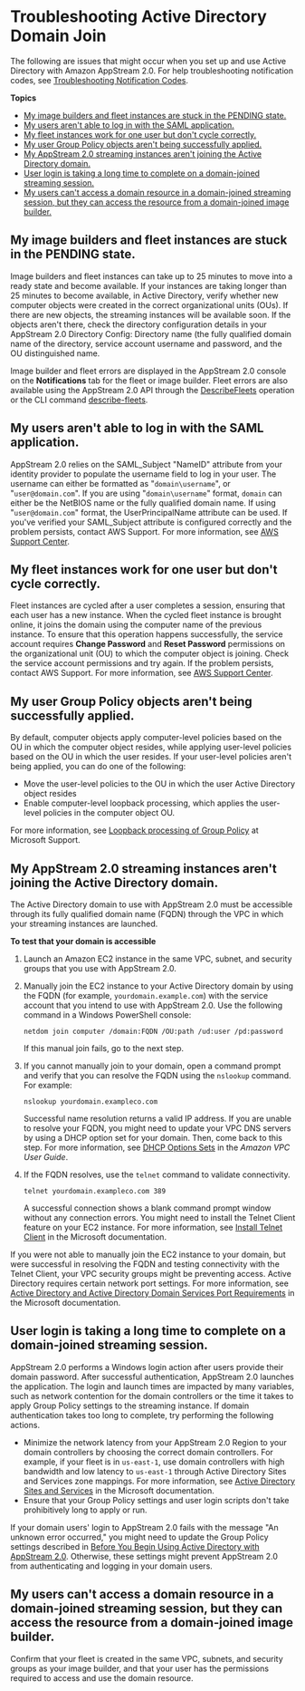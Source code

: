 # Troubleshooting Active Directory Domain Join<a name="troubleshooting-active-directory"></a>

The following are issues that might occur when you set up and use Active Directory with Amazon AppStream 2\.0\. For help troubleshooting notification codes, see [Troubleshooting Notification Codes](troubleshooting-notification-codes.md)\.

**Topics**
+ [My image builders and fleet instances are stuck in the PENDING state\.](#troubleshooting-active-directory-1)
+ [My users aren't able to log in with the SAML application\.](#troubleshooting-active-directory-2)
+ [My fleet instances work for one user but don't cycle correctly\.](#troubleshooting-active-directory-3)
+ [My user Group Policy objects aren't being successfully applied\.](#troubleshooting-active-directory-4)
+ [My AppStream 2\.0 streaming instances aren't joining the Active Directory domain\.](#troubleshooting-active-directory-5)
+ [User login is taking a long time to complete on a domain\-joined streaming session\.](#troubleshooting-active-directory-6)
+ [My users can't access a domain resource in a domain\-joined streaming session, but they can access the resource from a domain\-joined image builder\.](#troubleshooting-active-directory-8)

## My image builders and fleet instances are stuck in the PENDING state\.<a name="troubleshooting-active-directory-1"></a>

Image builders and fleet instances can take up to 25 minutes to move into a ready state and become available\. If your instances are taking longer than 25 minutes to become available, in Active Directory, verify whether new computer objects were created in the correct organizational units \(OUs\)\. If there are new objects, the streaming instances will be available soon\. If the objects aren't there, check the directory configuration details in your AppStream 2\.0 Directory Config: Directory name \(the fully qualified domain name of the directory, service account username and password, and the OU distinguished name\. 

Image builder and fleet errors are displayed in the AppStream 2\.0 console on the **Notifications** tab for the fleet or image builder\. Fleet errors are also available using the AppStream 2\.0 API through the [DescribeFleets](https://docs.aws.amazon.com/appstream2/latest/APIReference/API_DescribeFleets.html) operation or the CLI command [describe\-fleets](https://docs.aws.amazon.com/cli/latest/reference/appstream/describe-fleets.html)\.

## My users aren't able to log in with the SAML application\.<a name="troubleshooting-active-directory-2"></a>

AppStream 2\.0 relies on the SAML\_Subject "NameID" attribute from your identity provider to populate the username field to log in your user\. The username can either be formatted as "`domain\username`", or "`user@domain.com`"\. If you are using "`domain\username`" format, `domain` can either be the NetBIOS name or the fully qualified domain name\. If using "`user@domain.com`" format, the UserPrincipalName attribute can be used\. If you've verified your SAML\_Subject attribute is configured correctly and the problem persists, contact AWS Support\. For more information, see [AWS Support Center](https://console.aws.amazon.com/support/home#/)\.

## My fleet instances work for one user but don't cycle correctly\.<a name="troubleshooting-active-directory-3"></a>

Fleet instances are cycled after a user completes a session, ensuring that each user has a new instance\. When the cycled fleet instance is brought online, it joins the domain using the computer name of the previous instance\. To ensure that this operation happens successfully, the service account requires **Change Password** and **Reset Password** permissions on the organizational unit \(OU\) to which the computer object is joining\. Check the service account permissions and try again\. If the problem persists, contact AWS Support\. For more information, see [AWS Support Center](https://console.aws.amazon.com/support/home#/)\.

## My user Group Policy objects aren't being successfully applied\.<a name="troubleshooting-active-directory-4"></a>

By default, computer objects apply computer\-level policies based on the OU in which the computer object resides, while applying user\-level policies based on the OU in which the user resides\. If your user\-level policies aren't being applied, you can do one of the following: 
+ Move the user\-level policies to the OU in which the user Active Directory object resides
+ Enable computer\-level loopback processing, which applies the user\-level policies in the computer object OU\. 

For more information, see [Loopback processing of Group Policy](https://support.microsoft.com/en-us/help/231287/loopback-processing-of-group-policy) at Microsoft Support\.

## My AppStream 2\.0 streaming instances aren't joining the Active Directory domain\.<a name="troubleshooting-active-directory-5"></a>

The Active Directory domain to use with AppStream 2\.0 must be accessible through its fully qualified domain name \(FQDN\) through the VPC in which your streaming instances are launched\.

**To test that your domain is accessible**

1. Launch an Amazon EC2 instance in the same VPC, subnet, and security groups that you use with AppStream 2\.0\.

1. Manually join the EC2 instance to your Active Directory domain by using the FQDN \(for example, `yourdomain.example.com`\) with the service account that you intend to use with AppStream 2\.0\. Use the following command in a Windows PowerShell console:

   ```
   netdom join computer /domain:FQDN /OU:path /ud:user /pd:password
   ```

   If this manual join fails, go to the next step\.

1. If you cannot manually join to your domain, open a command prompt and verify that you can resolve the FQDN using the `nslookup` command\. For example:

   ```
   nslookup yourdomain.exampleco.com
   ```

   Successful name resolution returns a valid IP address\. If you are unable to resolve your FQDN, you might need to update your VPC DNS servers by using a DHCP option set for your domain\. Then, come back to this step\. For more information, see [DHCP Options Sets](https://docs.aws.amazon.com/vpc/latest/userguide/VPC_DHCP_Options.html) in the *Amazon VPC User Guide*\.

1. If the FQDN resolves, use the `telnet` command to validate connectivity\.

   ```
   telnet yourdomain.exampleco.com 389
   ```

   A successful connection shows a blank command prompt window without any connection errors\. You might need to install the Telnet Client feature on your EC2 instance\. For more information, see [Install Telnet Client](https://technet.microsoft.com/en-us/library/cc771275.aspx) in the Microsoft documentation\.

If you were not able to manually join the EC2 instance to your domain, but were successful in resolving the FQDN and testing connectivity with the Telnet Client, your VPC security groups might be preventing access\. Active Directory requires certain network port settings\. For more information, see [Active Directory and Active Directory Domain Services Port Requirements](https://technet.microsoft.com/en-us/library/dd772723.aspx) in the Microsoft documentation\.

## User login is taking a long time to complete on a domain\-joined streaming session\.<a name="troubleshooting-active-directory-6"></a>

AppStream 2\.0 performs a Windows login action after users provide their domain password\. After successful authentication, AppStream 2\.0 launches the application\. The login and launch times are impacted by many variables, such as network contention for the domain controllers or the time it takes to apply Group Policy settings to the streaming instance\. If domain authentication takes too long to complete, try performing the following actions\.
+ Minimize the network latency from your AppStream 2\.0 Region to your domain controllers by choosing the correct domain controllers\. For example, if your fleet is in `us-east-1`, use domain controllers with high bandwidth and low latency to `us-east-1` through Active Directory Sites and Services zone mappings\. For more information, see [Active Directory Sites and Services](https://technet.microsoft.com/en-us/library/cc730868.aspx) in the Microsoft documentation\.
+ Ensure that your Group Policy settings and user login scripts don't take prohibitively long to apply or run\.

If your domain users' login to AppStream 2\.0 fails with the message "An unknown error occurred," you might need to update the Group Policy settings described in [Before You Begin Using Active Directory with AppStream 2\.0](active-directory-prerequisites.md)\. Otherwise, these settings might prevent AppStream 2\.0 from authenticating and logging in your domain users\.

## My users can't access a domain resource in a domain\-joined streaming session, but they can access the resource from a domain\-joined image builder\.<a name="troubleshooting-active-directory-8"></a>

Confirm that your fleet is created in the same VPC, subnets, and security groups as your image builder, and that your user has the permissions required to access and use the domain resource\.